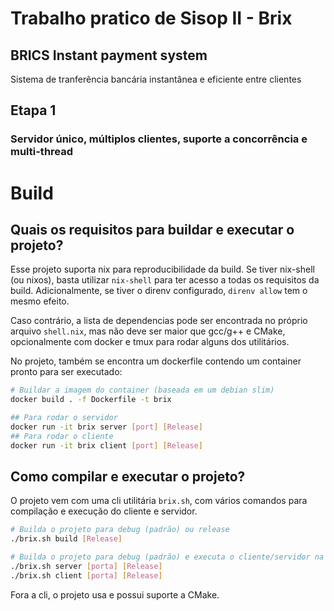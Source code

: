 # Trabalho pratico de Sisop II - Brix

## BRICS Instant payment system

Sistema de tranferência bancária instantânea e eficiente entre clientes

## Etapa 1

### Servidor único, múltiplos clientes, suporte a concorrência e multi-thread

# Build

## Quais os requisitos para buildar e executar o projeto?

Esse projeto suporta nix para reproducibilidade da build.
Se tiver nix-shell (ou nixos), basta utilizar `nix-shell` para ter acesso a todas os requisitos da build.
Adicionalmente, se tiver o direnv configurado, `direnv allow` tem o mesmo efeito.

Caso contrário, a lista de dependencias pode ser encontrada no próprio arquivo `shell.nix`, mas não deve ser maior que gcc/g++ e CMake, opcionalmente com docker e tmux para rodar alguns dos utilitários.

No projeto, também se encontra um dockerfile contendo um container pronto para ser executado:

```sh
# Buildar a imagem do container (baseada em um debian slim)
docker build . -f Dockerfile -t brix

## Para rodar o servidor
docker run -it brix server [port] [Release]
## Para rodar o cliente
docker run -it brix client [port] [Release]
```

## Como compilar e executar o projeto?

O projeto vem com uma cli utilitária `brix.sh`, com vários comandos para compilação e execução do cliente e servidor. 

```sh
# Builda o projeto para debug (padrão) ou release
./brix.sh build [Release]

# Builda o projeto para debug (padrão) e executa o cliente/servidor na porta especificada (ou 4000, por padrão)
./brix.sh server [porta] [Release]
./brix.sh client [porta] [Release]
```

Fora a cli, o projeto usa e possui suporte a CMake.
